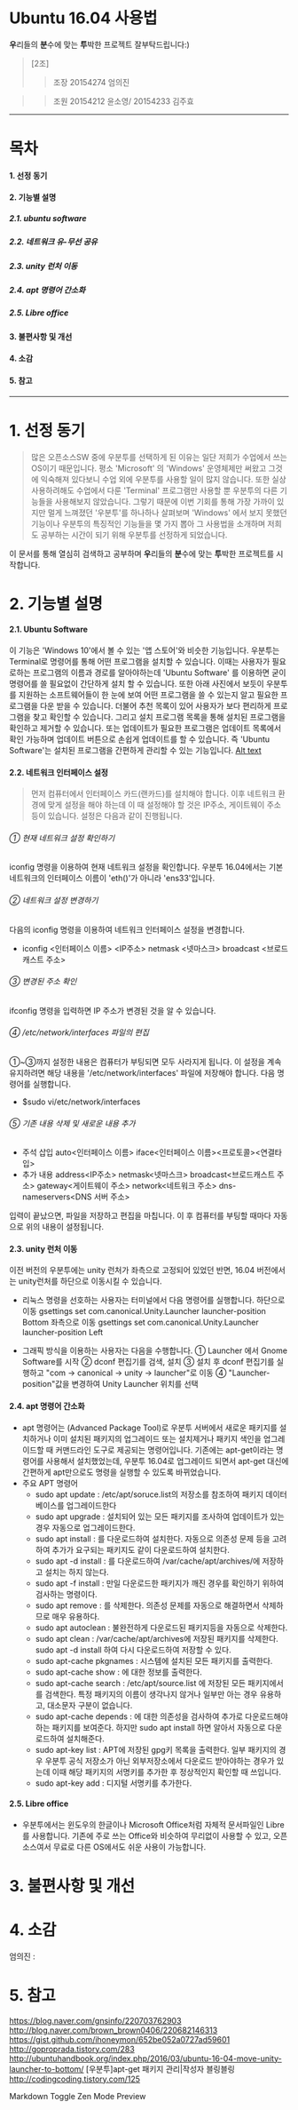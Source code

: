 Ubuntu 16.04 사용법
============================
**우**리들의 **분**수에 맞는 **투**박한 프로젝트
잘부탁드립니다:)


>[2조]
>>조장 
>>20154274 엄의진

>>조원
>>20154212 윤소영/ 
>>20154233 김주효


------------------------------

# 목차


#### 1. 선정 동기
#### 2. 기능별 설명
##### 2.1. ubuntu software
##### 2.2. 네트워크 유-무선 공유
##### 2.3. unity 런처 이동
##### 2.4. apt 명령어 간소화
##### 2.5. Libre office
#### 3. 불편사항 및 개선
#### 4. 소감
#### 5. 참고


-------------------------------


# 1. 선정 동기

>많은 오픈소스SW 중에 우분투를 선택하게 된 이유는 일단 저희가 수업에서 쓰는 OS이기 때문입니다. 평소 'Microsoft' 의 'Windows' 운영체제만 써왔고 그것에 익숙해져 있다보니 수업 외에 우분투를 사용할 일이 많지 않습니다. 또한 실상 사용하려해도 수업에서 다룬 'Terminal' 프로그램만 사용할 뿐 우분투의 다른 기능들을 사용해보지 않았습니다. 그렇기 때문에 이번 기회를 통해 가장 가까이 있지만 멀게 느껴졌던 '우분투'를 하나하나 살펴보며 'Windows' 에서 보지 못했던 기능이나 우분투의 특징적인 기능들을 몇 가지 뽑아 그 사용법을 소개하며 저희도 공부하는 시간이 되기 위해 우분투를 선정하게 되었습니다.

이 문서를 통해 열심히 검색하고 공부하며 **우**리들의 **분**수에 맞는 **투**박한 프로젝트를 시작합니다.


# 2. 기능별 설명

#### 2.1.  Ubuntu Software
이 기능은 'Windows 10'에서 볼 수 있는 '앱 스토어'와 비슷한 기능입니다. 우분투는 Terminal로 명령어를 통해 어떤 프로그램을 설치할 수 있습니다. 이때는 사용자가 필요로하는 프로그램의 이름과 경로를 알아야하는데 'Ubuntu Software' 를 이용하면 굳이 명령어를 쓸 필요없이 간단하게 설치 할 수 있습니다. 또한 아래 사진에서 보듯이 우분투를 지원하는 소프트웨어들이 한 눈에 보여 어떤 프로그램을 쓸 수 있는지 알고 필요한 프로그램을 다운 받을 수 있습니다. 더불어 추천 목록이 있어 사용자가 보다 편리하게 프로그램을 찾고 확인할 수 있습니다. 그리고 설치 프로그램 목록을 통해 설치된 프로그램을 확인하고 제거할 수 있습니다. 또는 업데이트가 필요한 프로그램은 업데이트 목록에서 확인 가능하며 업데이트 버튼으로 손쉽게 업데이트를 할 수 있습니다. 즉 'Ubuntu Software'는 설치된 프로그램을 간편하게 관리할 수 있는 기능입니다.
[Alt text](/home/hp/UbuntuSoftware_screenshot.png "우분투 소프트웨어 참고 사진")


#### 2.2.  네트워크 인터페이스 설정
   > 먼저 컴퓨터에서 인터페이스 카드(랜카드)를 설치해야 합니다. 이후 네트워크 환경에 맞게 설정을 해야 하는데 이 때 설정해야 할 것은 IP주소, 게이트웨이 주소 등이 있습니다. 설정은 다음과 같이 진행됩니다.

###### ① 현재 네트워크 설정 확인하기
iconfig 명령을 이용하여 현재 네트워크 설정을 확인합니다. 우분투 16.04에서는 기본 네트워크의 인터페이스 이름이 'eth()'가 아니라 'ens33'입니다.
###### ② 네트워크  설정 변경하기
다음의 iconfig 명령을 이용하여 네트워크 인터페이스 설정을 변경합니다.
 * iconfig <인터페이스 이름> <IP주소> netmask <넷마스크> broadcast <브로드캐스트 주소>
###### ③ 변경된 주소 확인
ifconfig 명령을 입력하면 IP 주소가 변경된 것을 알 수 있습니다.
###### ④  /etc/network/interfaces 파일의 편집
①~③까지 설정한 내용은 컴퓨터가 부팅되면 모두 사라지게 됩니다. 이 설정을 계속 유지하려면 해당 내용을 '/etc/network/interfaces' 파일에 저장해야 합니다. 다음 명령어를 실행합니다.
  * $sudo vi/etc/network/interfaces
###### ⑤  기존 내용 삭제 및  새로운 내용 추가
 * 주석 삽입
 auto<인터페이스 이름>
iface<인터페이스 이름><프로토콜><연결타입>
 * 추가 내용
 address<IP주소>
netmask<넷마스크>
broadcast<브로드캐스트 주소>
gateway<게이트웨이 주소>
network<네트워크 주소>
dns-nameservers<DNS 서버 주소>

 입력이 끝났으면, 파일을 저장하고 편집을 마칩니다. 이 후 컴퓨터를 부팅할 때마다 자동으로 위의 내용이 설정됩니다.

#### 2.3. unity 런처 이동
이전 버전의 우분투에는 unity 런처가 좌측으로 고정되어 있었던 반면, 16.04 버전에서는 unity런처를 하단으로 이동시킬 수 있습니다.
 * 리눅스 명령을 선호하는 사용자는 터미널에서 다음 명령어를 실행합니다.
 하단으로 이동
 gsettings set com.canonical.Unity.Launcher launcher-position Bottom
좌측으로 이동
 gsettings set com.canonical.Unity.Launcher launcher-position Left

 * 그래픽 방식을 이용하는 사용자는 다음을 수행합니다.
① Launcher 에서  Gnome Software를 시작
② dconf 편집기를 검색, 설치
③ 설치 후 dconf 편집기를 실행하고 "com -> canonical -> unity -> launcher"로 이동
④ "Launcher-position"값을 변경하여 Unity Launcher 위치를 선택

 



#### 2.4. apt 명령어 간소화
* apt 명령어는 (Advanced Package Tool)로 우분투 서버에서 새로운 패키지를 설치하거나 이미 설치된 패키지의 업그레이드 또는 설치제거나 패키지 색인을 업그레이드할 때 커맨드라인 도구로 제공되는 명령어입니다. 기존에는 apt-get이라는 명령어를 사용해서 설치했었는데, 우분투 16.04로 업그레이드 되면서 apt-get 대신에 간편하게 apt만으로도 명령을 실행할 수 있도록 바뀌었습니다.
* 주요 APT 명령어
    * sudo apt update : /etc/apt/soruce.list의 저장소를 참조하여 패키지 데이터베이스를 업그레이드한다
    * sudo apt upgrade : 설치되어 있는 모든 패키지를 조사하여 업데이트가 있는 경우 자동으로 업그레이드한다.
    * sudo apt install <package> : <package>를 다운로드하여 설치한다. 자동으로 의존성 문제 등을 고려하여 추가가 요구되는 패키지도 같이 다운로드하여 설치한다.
    * sudo apt -d install <package> : <package>를 다운로드하여 /var/cache/apt/archives/에 저장하고 설치는 하지 않는다.
    * sudo apt -f install : 만일 다운로드한 패키지가 깨진 경우를 확인하기 위하여 검사하는 명령이다.
    * sudo apt remove <package> : <package>를 삭제한다. 의존성 문제를 자동으로 해결하면서 삭제하므로 매우 유용하다.
    * sudo apt autoclean : 불완전하게 다운로드된 패키지등을 자동으로 삭제한다.
    * sudo apt clean : /var/cache/apt/archives에 저장된 패키지를 삭제한다. sudo apt -d install <package> 하여 다시 다운로드하여 저장할 수 있다.
    * sudo apt-cache pkgnames : 시스템에 설치된 모든 패키지를 출력한다.
    * sudo apt-cache show <package> : <package>에 대한 정보를 출력한다.
    * sudo apt-cache search <keyword> : /etc/apt/source.list 에 저장된 모든 패키지에서 <keyword>를 검색한다. 특정 패키지의 이름이 생각나지 않거나 일부만 아는 경우 유용하고, 대소문자 구분이 없습니다.
    * sudo apt-cache depends <package> : <package>에 대한 의존성을 검사하여 추가로 다운로드해야 하는 패키지를 보여준다. 하지만 sudo apt install <package>하면 알아서 자동으로 다운로드하여 설치해준다.
    * sudo apt-key list : APT에 저장된 gpg키 목록을 출력한다. 일부 패키지의 경우 우분투 공식 저장소가 아닌 외부저장소에서 다운로드 받아야하는 경우가 있는데 이때 해당 패키지의 서명키를 추가한 후 정상적인지 확인할 때 쓰입니다.
    * sudo apt-key add <keyfile> : 디지털 서명키를 추가한다.

#### 2.5. Libre office
* 우분투에서는 윈도우의 한글이나 Microsoft Office처럼 자체적 문서파일인 Libre를 사용합니다. 기존에 주로 쓰는 Office와 비슷하여 무리없이 사용할 수 있고, 오픈소스여서 무료로 다른  OS에서도 쉬운 사용이 가능합니다.

# 3. 불편사항 및 개선

# 4. 소감
엄의진 :
# 5. 참고
https://blog.naver.com/gnsinfo/220703762903
http://blog.naver.com/brown_brown0406/220682146313
https://gist.github.com/ihoneymon/652be052a0727ad59601
http://goproprada.tistory.com/283
http://ubuntuhandbook.org/index.php/2016/03/ubuntu-16-04-move-unity-launcher-to-bottom/
[우분투]apt-get 패키지 관리|작성자 블링블링
http://codingcoding.tistory.com/125


 
   


[//]: # (These are reference links used in the body of this note and get stripped out when the markdown processor does its job. There is no need to format nicely because it shouldn't be seen. Thanks SO - http://stackoverflow.com/questions/4823468/store-comments-in-markdown-syntax)


   [dill]: <https://github.com/joemccann/dillinger>
   [git-repo-url]: <https://github.com/joemccann/dillinger.git>
   [john gruber]: <http://daringfireball.net>
   [df1]: <http://daringfireball.net/projects/markdown/>
   [markdown-it]: <https://github.com/markdown-it/markdown-it>
   [Ace Editor]: <http://ace.ajax.org>
Markdown
Toggle Zen Mode
Preview

   [node.js]: <http://nodejs.org>
   [Twitter Bootstrap]: <http://twitter.github.com/bootstrap/>
   [jQuery]: <http://jquery.com>
   [@tjholowaychuk]: <http://twitter.com/tjholowaychuk>
   [express]: <http://expressjs.com>
   [AngularJS]: <http://angularjs.org>
   [Gulp]: <http://gulpjs.com>

   [PlDb]: <https://github.com/joemccann/dillinger/tree/master/plugins/dropbox/README.md>
   [PlGh]: <https://github.com/joemccann/dillinger/tree/master/plugins/github/README.md>
   [PlGd]: <https://github.com/joemccann/dillinger/tree/master/plugins/googledrive/README.md>
   [PlOd]: <https://github.com/joemccann/dillinger/tree/master/plugins/onedrive/README.md>
   [PlMe]: <https://github.com/joemccann/dillinger/tree/master/plugins/medium/README.md>
   [PlGa]: <https://github.com/RahulHP/dillinger/blob/master/plugins/googleanalytics/README.md>
   
